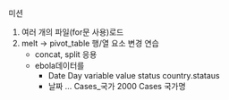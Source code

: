 

미션

1. 여러 개의 파일(for문 사용)로드
2. melt -> pivot_table 행/열 요소 변경 연습
   - concat, split 응용
   - ebola데이터를
     - Date Day variable     value status country.stataus
     - 날짜 ...  Cases_국가 2000   Cases        국가명

